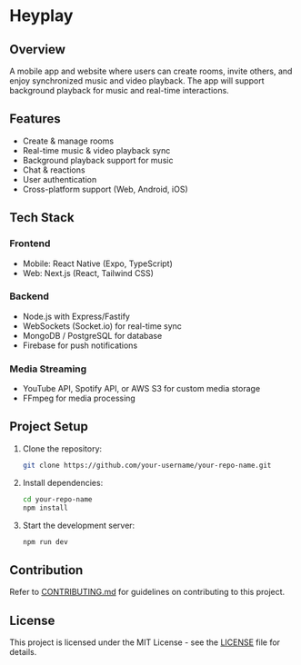 # Heyplay

## Overview
A mobile app and website where users can create rooms, invite others, and enjoy synchronized music and video playback. The app will support background playback for music and real-time interactions.

## Features
- Create & manage rooms
- Real-time music & video playback sync
- Background playback support for music
- Chat & reactions
- User authentication
- Cross-platform support (Web, Android, iOS)

## Tech Stack
### **Frontend**
- Mobile: React Native (Expo, TypeScript)
- Web: Next.js (React, Tailwind CSS)

### **Backend**
- Node.js with Express/Fastify
- WebSockets (Socket.io) for real-time sync
- MongoDB / PostgreSQL for database
- Firebase for push notifications

### **Media Streaming**
- YouTube API, Spotify API, or AWS S3 for custom media storage
- FFmpeg for media processing

## Project Setup
1. Clone the repository:
   ```sh
   git clone https://github.com/your-username/your-repo-name.git
   ```
2. Install dependencies:
   ```sh
   cd your-repo-name
   npm install
   ```
3. Start the development server:
   ```sh
   npm run dev
   ```

## Contribution
Refer to [CONTRIBUTING.md](./CONTRIBUTING.md) for guidelines on contributing to this project.

## License
This project is licensed under the MIT License - see the [LICENSE](./LICENSE) file for details.

